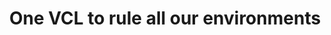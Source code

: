 ---
type: talk
title: One VCL to rule all our environments
year: 2013
conferences: ["Varnish User Group, Berlin 2013"]
summary: Spoke about the consolidation of our caching and routing logic across environments using puppet.
links:
  slides: https://lucas42.github.io/talk-varnishenvironments/
---